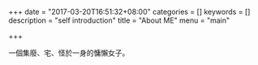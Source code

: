 +++
date = "2017-03-20T16:51:32+08:00"
categories = []
keywords = []
description = "self introduction"
title = "About ME"
menu = "main"

+++

一個集廢、宅、怪於一身的慵懶女子。


